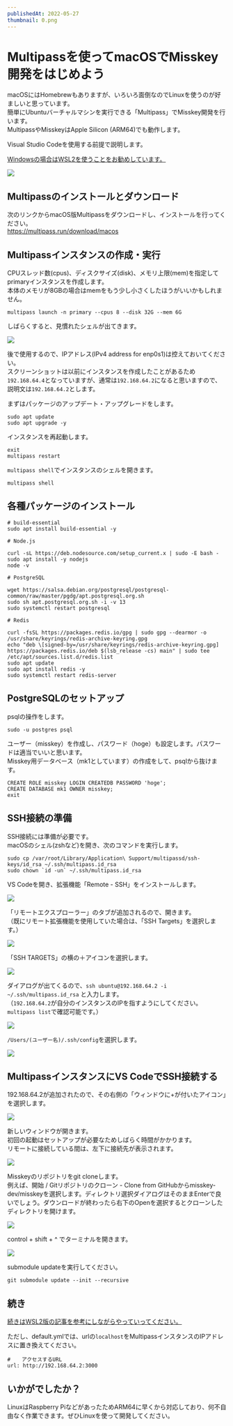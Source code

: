 ```yaml
---
publishedAt: 2022-05-27
thumbnail: 0.png
---
```


# Multipassを使ってmacOSでMisskey開発をはじめよう

macOSにはHomebrewもありますが、いろいろ面倒なのでLinuxを使うのが好ましいと思っています。\
簡単にUbuntuバーチャルマシンを実行できる「Multipass」でMisskey開発を行います。\
MultipassやMisskeyはApple Silicon (ARM64)でも動作します。

Visual Studio Codeを使用する前提で説明します。

[Windowsの場合はWSL2を使うことをお勧めしています。](https://hide.ac/articles/t6Gdoxdfh)

![](0.png)

## Multipassのインストールとダウンロード

次のリンクからmacOS版Multipassをダウンロードし、インストールを行ってください。\
<https://multipass.run/download/macos>

## Multipassインスタンスの作成・実行

CPUスレッド数(cpus)、ディスクサイズ(disk)、メモリ上限(mem)を指定してprimaryインスタンスを作成します。\
本体のメモリが8GBの場合はmemをもう少し小さくしたほうがいいかもしれません。

    multipass launch -n primary --cpus 8 --disk 32G --mem 6G

しばらくすると、見慣れたシェルが出てきます。

![](1.png)

後で使用するので、IPアドレス(IPv4 address for enp0s1)は控えておいてください。\
スクリーンショットは以前にインスタンスを作成したことがあるため`192.168.64.4`となっていますが、通常は`192.168.64.2`になると思いますので、説明文は`192.168.64.2`とします。

まずはパッケージのアップデート・アップグレードをします。

    sudo apt update
    sudo apt upgrade -y

インスタンスを再起動します。

    exit
    multipass restart

`multipass shell`でインスタンスのシェルを開きます。

    multipass shell

## 各種パッケージのインストール

    # build-essential
    sudo apt install build-essential -y

    # Node.js

    curl -sL https://deb.nodesource.com/setup_current.x | sudo -E bash -
    sudo apt install -y nodejs
    node -v

    # PostgreSQL

    wget https://salsa.debian.org/postgresql/postgresql-common/raw/master/pgdg/apt.postgresql.org.sh
    sudo sh apt.postgresql.org.sh -i -v 13
    sudo systemctl restart postgresql

    # Redis

    curl -fsSL https://packages.redis.io/gpg | sudo gpg --dearmor -o /usr/share/keyrings/redis-archive-keyring.gpg
    echo "deb \[signed-by=/usr/share/keyrings/redis-archive-keyring.gpg] https://packages.redis.io/deb $(lsb_release -cs) main" | sudo tee /etc/apt/sources.list.d/redis.list
    sudo apt update
    sudo apt install redis -y
    sudo systemctl restart redis-server

## PostgreSQLのセットアップ

psqlの操作をします。

    sudo -u postgres psql

ユーザー（misskey）を作成し、パスワード（hoge）も設定します。パスワードは適当でいいと思います。\
Misskey用データベース（mk1としています）の作成をして、psqlから抜けます。

    CREATE ROLE misskey LOGIN CREATEDB PASSWORD 'hoge';
    CREATE DATABASE mk1 OWNER misskey;
    exit

## SSH接続の準備

SSH接続には準備が必要です。\
macOSのシェル(zshなど)を開き、次のコマンドを実行します。

    sudo cp /var/root/Library/Application\ Support/multipassd/ssh-keys/id_rsa ~/.ssh/multipass.id_rsa
    sudo chown `id -un` ~/.ssh/multipass.id_rsa

VS Codeを開き、拡張機能「Remote - SSH」をインストールします。

![](2.png)

「リモートエクスプローラー」のタブが追加されるので、開きます。\
（既にリモート拡張機能を使用していた場合は、「SSH Targets」を選択します。）

![](3.png)

「SSH TARGETS」の横の＋アイコンを選択します。

![](4.png)

ダイアログが出てくるので、`ssh ubuntu@192.168.64.2 -i ~/.ssh/multipass.id_rsa` と入力します。\
（`192.168.64.2`が自分のインスタンスのIPを指すようにしてください。`multipass list`で確認可能です。）

![](5.png)

`/Users/(ユーザー名)/.ssh/config`を選択します。

![](6.png)

## MultipassインスタンスにVS CodeでSSH接続する

192.168.64.2が追加されたので、その右側の「ウィンドウに+が付いたアイコン」を選択します。

![](7.png)

新しいウィンドウが開きます。\
初回の起動はセットアップが必要なためしばらく時間がかかります。\
リモートに接続している間は、左下に接続先が表示されます。

![](8.png)

Misskeyのリポジトリをgit cloneします。\
例えば、開始 / Gitリポジトリのクローン - Clone from GitHubからmisskey-dev/misskeyを選択します。ディレクトリ選択ダイアログはそのままEnterで良いでしょう。ダウンロードが終わったら右下のOpenを選択するとクローンしたディレクトリを開けます。

![](9.png)

control + shift + ^ でターミナルを開きます。

[![](10.png)](https://hide.ac/articles/t6Gdoxdfh#title-18)

submodule updateを実行してください。

    git submodule update --init --recursive

## 続き

[続きはWSL2版の記事を参考にしながらやっていってください。](https://hide.ac/articles/t6Gdoxdfh#title-18)

ただし、default.ymlでは、urlの`localhost`をMultipassインスタンスのIPアドレスに置き換えてください。

    # 　 アクセスするURL
    url: http://192.168.64.2:3000

## いかがでしたか？

LinuxはRaspberry PiなどがあったためARM64に早くから対応しており、何不自由なく作業できます。ぜひLinuxを使って開発してください。

